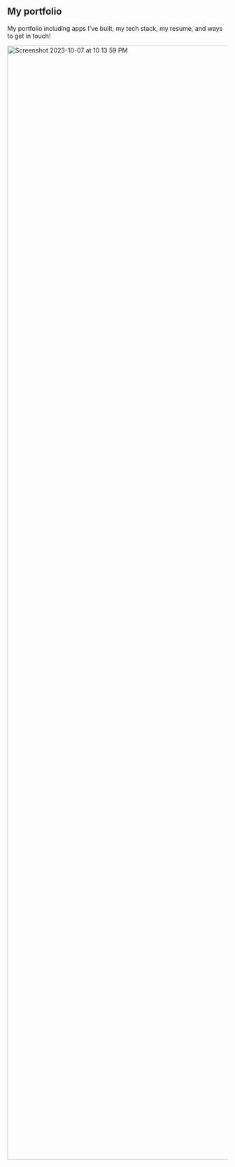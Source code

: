 ## My portfolio
My portfolio including apps I've built, my tech stack, my resume, and ways to get in touch! 

<img width="2546" alt="Screenshot 2023-10-07 at 10 13 59 PM" src="https://github.com/akashrdev/akash-rajan-portfolio/assets/96401063/eb742de8-43bd-46a0-b915-0b6f8d2c6858">
